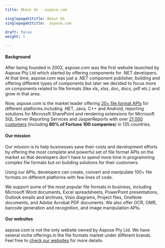 ```yaml
---
title: About Us - aspose.com

singlepageh1title: About Us
singlepageh2title:  aspose.com

draft: false
weight: 1

---
```


#### Background

After being founded in 2002, aspose.com was the first website launched by Aspose Pty Ltd which started by offering components for .NET developers. At that time, aspose.com was just a .NET component publisher, building and offering different types of components but later we decided to focus more on components related to file formats (like xls, xlsx, doc, docx, pdf etc.) and grow in that area.

Now, aspose.com is the market leader offering [20+ file format APIs](https://products.aspose.com) for different platforms including .NET, Java, C++ and Android, reporting solutions for Microsoft SharePoint and rendering extensions for Microsoft SQL Server Reporting Services and JasperReports with over [21,000 customers](https://websites.aspose.com/) (including **80% of Fortune 100 companies**) in 135 countries.

#### Our mission

Our mission is to help businesses save their costs and development efforts by offering the most complete and powerful set of file format APIs on the market so that developers don't have to spend more time in programming complex file formats but on building solutions for their customers.

Using our APIs, developers can create, convert and manipulate 100+ file formats on different platforms with few lines of code.

We support some of the most popular file formats in business, including Microsoft Word documents, Excel spreadsheets, PowerPoint presentations, Outlook emails and archives, Visio diagrams, Project files, OneNote documents, and Adobe Acrobat PDF documents. We also offer OCR, OMR, barcode generation and recognition, and image manipulation APIs.

#### Our websites

aspose.com is not the only website owned by Aspose Pty Ltd. We have several niche offerings in the file formats market under different brands. Feel free to [check our websites](https://websites.aspose.com/) for more details.
